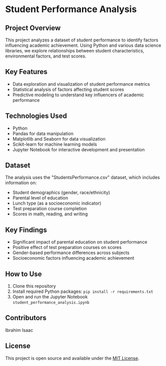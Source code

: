 # Student Performance Analysis

## Project Overview

This project analyzes a dataset of student performance to identify factors influencing academic achievement. Using Python and various data science libraries, we explore relationships between student characteristics, environmental factors, and test scores.

## Key Features

- Data exploration and visualization of student performance metrics
- Statistical analysis of factors affecting student scores
- Predictive modeling to understand key influencers of academic performance

## Technologies Used

- Python
- Pandas for data manipulation
- Matplotlib and Seaborn for data visualization
- Scikit-learn for machine learning models
- Jupyter Notebook for interactive development and presentation

## Dataset

The analysis uses the "StudentsPerformance.csv" dataset, which includes information on:
- Student demographics (gender, race/ethnicity)
- Parental level of education
- Lunch type (as a socioeconomic indicator)
- Test preparation course completion
- Scores in math, reading, and writing

## Key Findings

- Significant impact of parental education on student performance
- Positive effect of test preparation courses on scores
- Gender-based performance differences across subjects
- Socioeconomic factors influencing academic achievement

## How to Use

1. Clone this repository
2. Install required Python packages: `pip install -r requirements.txt`
3. Open and run the Jupyter Notebook `student_performance_analysis.ipynb`

## Contributors

Ibrahim Isaac

## License

This project is open source and available under the [MIT License](LICENSE).
